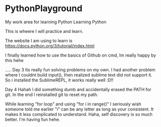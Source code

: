 # PythonPlayground
My work area for learning Python
Learning Python

This is wheere I will practice and learn.

The website I am using to learn is https://docs.python.org/3/tutorial/index.html 

I finally learned how to use the basics of Github on cmd, 
Im really happy by this hehe

.....
Day 3
Its really fun solving problems on my own.
I had another problem where I couldnt build input(),
then realized sublime text did not support it. So i
installed the SublimeREPL, it works really well :D!! 

Day 4
Hahah I did something dumb and accidentally erased
the PATH for git. In the end I reinstalled git 
to reset my path.

While learning "for loop" and using "for i in range()"
I seriously wish someone told me earlier "i" can be any letter 
as long as your consistent. It makes it less complicated to understand.
Haha, self discovery is so much better. I'm having fun hehe.


